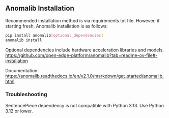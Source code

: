## Anomalib Installation
Recommended installation method is via requirements.txt file.  However, if starting fresh, Anomalib installation is as follows:

```bash
pip install anomalib[optional_dependencies]
anomalib install
```

Optional dependencies include hardware acceleration libraries and models. https://github.com/open-edge-platform/anomalib?tab=readme-ov-file#-installation

Documentation: https://anomalib.readthedocs.io/en/v2.1.0/markdown/get_started/anomalib.html

### Troubleshooting
SentencePiece dependency is not compatible with Python 3.13.  Use Python 3.12 or lower.
